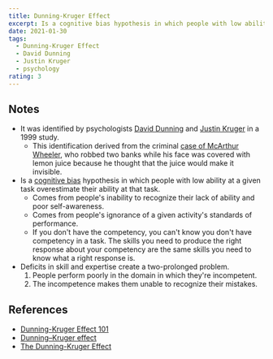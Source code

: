 ```yaml
---
title: Dunning-Kruger Effect
excerpt: Is a cognitive bias hypothesis in which people with low ability at a given task overestimate their ability at that task.
date: 2021-01-30
tags:
  - Dunning-Kruger Effect
  - David Dunning
  - Justin Kruger
  - psychology
rating: 3
---
```


## Notes

- It was identified by psychologists [David Dunning](https://en.wikipedia.org/wiki/David_Dunning) and [Justin Kruger](https://en.wikipedia.org/wiki/Justin_Kruger) in a 1999 study.
  - This identification derived from the criminal [case of McArthur Wheeler](https://steemit.com/steemstem/@rsc227/the-curious-case-of-mcarthur-wheeler), who robbed two banks while his face was covered with lemon juice because he thought that the juice would make it invisible.
- Is a [cognitive bias](/zettelkasten/cognitive-bias) hypothesis in which people with low ability at a given task overestimate their ability at that task.
  - Comes from people's inability to recognize their lack of ability and poor self-awareness.
  - Comes from people's ignorance of a given activity's standards of performance.
  - If you don't have the competency, you can't know you don't have competency in a task. The skills you need to produce the right response about your competency are the same skills you need to know what a right response is.
- Deficits in skill and expertise create a two-prolonged problem.
  1. People perform poorly in the domain in which they're incompetent.
  2. The incompetence makes them unable to recognize their mistakes.

## References

- [Dunning-Kruger Effect 101](https://twitter.com/SahilBloom/status/1350077522935832576)
- [Dunning–Kruger effect](https://en.wikipedia.org/wiki/Dunning%E2%80%93Kruger_effect)
- [The Dunning-Kruger Effect](https://www.verywellmind.com/an-overview-of-the-dunning-kruger-effect-4160740)
